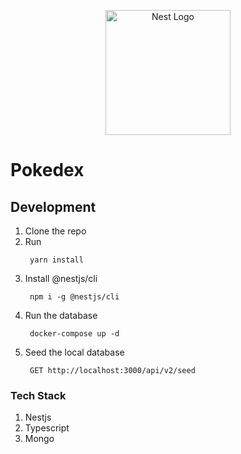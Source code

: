 <p align="center">
  <a href="http://nestjs.com/" target="blank"><img src="https://nestjs.com/img/logo-small.svg" width="200" alt="Nest Logo" /></a>
</p>

# Pokedex
## Development

1. Clone the repo
2. Run
   ```
    yarn install
   ```
3. Install @nestjs/cli
   ```
    npm i -g @nestjs/cli
   ```
4. Run the database
   ```
    docker-compose up -d
   ```
5. Seed the local database
   ```
    GET http://localhost:3000/api/v2/seed
   ```

### Tech Stack
1. Nestjs
2. Typescript
3. Mongo